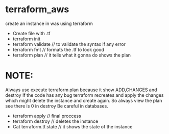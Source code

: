 # terraform_aws
create an instance in was using terraform

- Create file with .tf
- terraform init
- terraform validate           // to validate the syntax if any error
- terraform fmt                // formats the .tf to look good 
- terraform  plan              // it tells what it gonna do shows the plan


# NOTE: 

Always use execute terraform plan because it show ADD,CHANGES and destroy
If the code has any bug terraform recreates and apply the changes which might delete the instance and create again. So always view the plan see there is 0 in destroy
Be careful in databases.

- terraform apply                    // final proccess
- terraform destroy                 //  deletes the instance
- Cat terraform.tf.state           // it shows the state of the instance
